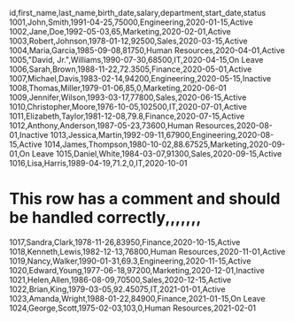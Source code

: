 id,first_name,last_name,birth_date,salary,department,start_date,status
1001,John,Smith,1991-04-25,75000,Engineering,2020-01-15,Active
1002,Jane,Doe,1992-05-03,65,Marketing,2020-02-01,Active
1003,Robert,Johnson,1978-01-12,92500,Sales,2020-03-15,Active
1004,Maria,Garcia,1985-09-08,81750,Human Resources,2020-04-01,Active
1005,"David, Jr.",Williams,1990-07-30,68500,IT,2020-04-15,On Leave
1006,Sarah,Brown,1988-11-22,72.3505,Finance,2020-05-01,Active
1007,Michael,Davis,1983-02-14,94200,Engineering,2020-05-15,Inactive
1008,Thomas,Miller,1979-01-06,85,0,Marketing,2020-06-01
1009,Jennifer,Wilson,1993-03-17,77800,Sales,2020-06-15,Active
1010,Christopher,Moore,1976-10-05,102500,IT,2020-07-01,Active
1011,Elizabeth,Taylor,1981-12-08,79.8,Finance,2020-07-15,Active
1012,Anthony,Anderson,1987-05-23,73600,Human Resources,2020-08-01,Inactive
1013,Jessica,Martin,1992-09-11,67900,Engineering,2020-08-15,Active
1014,James,Thompson,1980-10-02,88.67525,Marketing,2020-09-01,On Leave
1015,Daniel,White,1984-03-07,91300,Sales,2020-09-15,Active
1016,Lisa,Harris,1989-04-19,71.2,0,IT,2020-10-01
# This row has a comment and should be handled correctly,,,,,,,
1017,Sandra,Clark,1978-11-26,83950,Finance,2020-10-15,Active
1018,Kenneth,Lewis,1982-12-13,76800,Human Resources,2020-11-01,Active
1019,Nancy,Walker,1990-01-31,69.3,Engineering,2020-11-15,Active
1020,Edward,Young,1977-06-18,97200,Marketing,2020-12-01,Inactive
1021,Helen,Allen,1986-08-09,70500,Sales,2020-12-15,Active
1022,Brian,King,1979-03-05,92.45075,IT,2021-01-01,Active
1023,Amanda,Wright,1988-01-22,84900,Finance,2021-01-15,On Leave
1024,George,Scott,1975-02-03,103,0,Human Resources,2021-02-01
